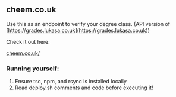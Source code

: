 ## cheem.co.uk
Use this as an endpoint to verify your degree class. (API version of [https://grades.lukasa.co.uk](https://grades.lukasa.co.uk))

Check it out here: 

[cheem.co.uk/](http://cheem.co.uk "My Website")


### Running yourself:
1. Ensure tsc, npm, and rsync is installed locally
2. Read deploy.sh comments and code before executing it!
